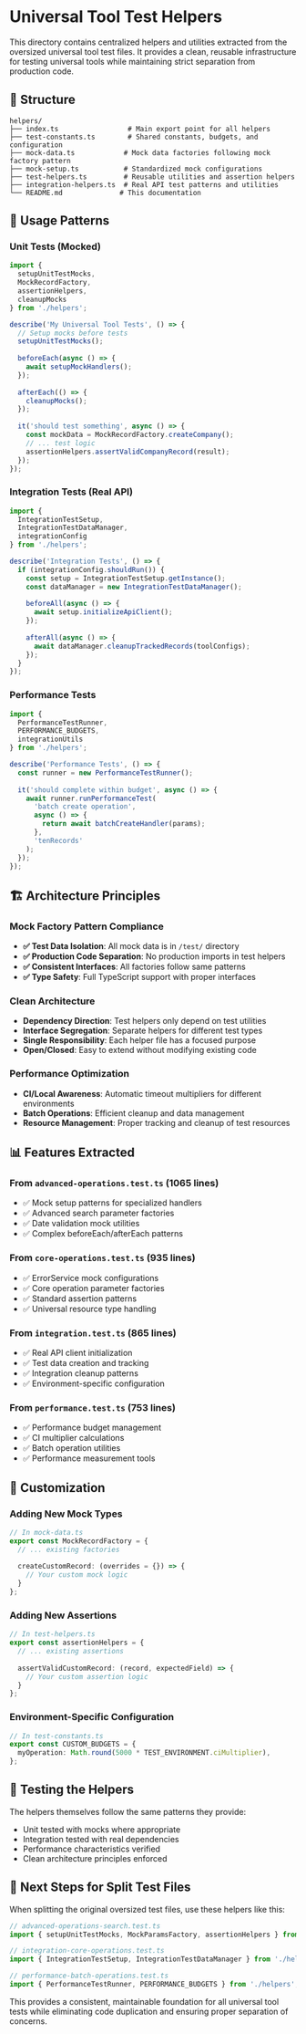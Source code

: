 # Universal Tool Test Helpers

This directory contains centralized helpers and utilities extracted from the oversized universal tool test files. It provides a clean, reusable infrastructure for testing universal tools while maintaining strict separation from production code.

## 📁 Structure

```
helpers/
├── index.ts                 # Main export point for all helpers
├── test-constants.ts        # Shared constants, budgets, and configuration
├── mock-data.ts            # Mock data factories following mock factory pattern
├── mock-setup.ts           # Standardized mock configurations
├── test-helpers.ts         # Reusable utilities and assertion helpers
├── integration-helpers.ts  # Real API test patterns and utilities
└── README.md              # This documentation
```

## 🎯 Usage Patterns

### Unit Tests (Mocked)
```typescript
import { 
  setupUnitTestMocks, 
  MockRecordFactory, 
  assertionHelpers,
  cleanupMocks 
} from './helpers';

describe('My Universal Tool Tests', () => {
  // Setup mocks before tests
  setupUnitTestMocks();
  
  beforeEach(async () => {
    await setupMockHandlers();
  });
  
  afterEach(() => {
    cleanupMocks();
  });
  
  it('should test something', async () => {
    const mockData = MockRecordFactory.createCompany();
    // ... test logic
    assertionHelpers.assertValidCompanyRecord(result);
  });
});
```

### Integration Tests (Real API)
```typescript
import { 
  IntegrationTestSetup, 
  IntegrationTestDataManager,
  integrationConfig 
} from './helpers';

describe('Integration Tests', () => {
  if (integrationConfig.shouldRun()) {
    const setup = IntegrationTestSetup.getInstance();
    const dataManager = new IntegrationTestDataManager();
    
    beforeAll(async () => {
      await setup.initializeApiClient();
    });
    
    afterAll(async () => {
      await dataManager.cleanupTrackedRecords(toolConfigs);
    });
  }
});
```

### Performance Tests
```typescript
import { 
  PerformanceTestRunner,
  PERFORMANCE_BUDGETS,
  integrationUtils 
} from './helpers';

describe('Performance Tests', () => {
  const runner = new PerformanceTestRunner();
  
  it('should complete within budget', async () => {
    await runner.runPerformanceTest(
      'batch create operation',
      async () => {
        return await batchCreateHandler(params);
      },
      'tenRecords'
    );
  });
});
```

## 🏗️ Architecture Principles

### Mock Factory Pattern Compliance
- **✅ Test Data Isolation**: All mock data is in `/test/` directory
- **✅ Production Code Separation**: No production imports in test helpers
- **✅ Consistent Interfaces**: All factories follow same patterns
- **✅ Type Safety**: Full TypeScript support with proper interfaces

### Clean Architecture
- **Dependency Direction**: Test helpers only depend on test utilities
- **Interface Segregation**: Separate helpers for different test types
- **Single Responsibility**: Each helper file has a focused purpose
- **Open/Closed**: Easy to extend without modifying existing code

### Performance Optimization
- **CI/Local Awareness**: Automatic timeout multipliers for different environments
- **Batch Operations**: Efficient cleanup and data management
- **Resource Management**: Proper tracking and cleanup of test resources

## 📊 Features Extracted

### From `advanced-operations.test.ts` (1065 lines)
- ✅ Mock setup patterns for specialized handlers
- ✅ Advanced search parameter factories
- ✅ Date validation mock utilities
- ✅ Complex beforeEach/afterEach patterns

### From `core-operations.test.ts` (935 lines)
- ✅ ErrorService mock configurations
- ✅ Core operation parameter factories
- ✅ Standard assertion patterns
- ✅ Universal resource type handling

### From `integration.test.ts` (865 lines)
- ✅ Real API client initialization
- ✅ Test data creation and tracking
- ✅ Integration cleanup patterns
- ✅ Environment-specific configuration

### From `performance.test.ts` (753 lines)
- ✅ Performance budget management
- ✅ CI multiplier calculations
- ✅ Batch operation utilities
- ✅ Performance measurement tools

## 🔧 Customization

### Adding New Mock Types
```typescript
// In mock-data.ts
export const MockRecordFactory = {
  // ... existing factories
  
  createCustomRecord: (overrides = {}) => {
    // Your custom mock logic
  }
};
```

### Adding New Assertions
```typescript
// In test-helpers.ts
export const assertionHelpers = {
  // ... existing assertions
  
  assertValidCustomRecord: (record, expectedField) => {
    // Your custom assertion logic
  }
};
```

### Environment-Specific Configuration
```typescript
// In test-constants.ts
export const CUSTOM_BUDGETS = {
  myOperation: Math.round(5000 * TEST_ENVIRONMENT.ciMultiplier),
};
```

## 🧪 Testing the Helpers

The helpers themselves follow the same patterns they provide:
- Unit tested with mocks where appropriate
- Integration tested with real dependencies
- Performance characteristics verified
- Clean architecture principles enforced

## 🚀 Next Steps for Split Test Files

When splitting the original oversized test files, use these helpers like this:

```typescript
// advanced-operations-search.test.ts
import { setupUnitTestMocks, MockParamsFactory, assertionHelpers } from './helpers';

// integration-core-operations.test.ts  
import { IntegrationTestSetup, IntegrationTestDataManager } from './helpers';

// performance-batch-operations.test.ts
import { PerformanceTestRunner, PERFORMANCE_BUDGETS } from './helpers';
```

This provides a consistent, maintainable foundation for all universal tool tests while eliminating code duplication and ensuring proper separation of concerns.